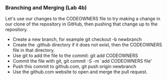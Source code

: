 ### Branching and Merging (Lab 4b)

Let's use our changes to the CODEOWNERS file to try making a change in our clone of the repository in GitHub,
then pushing that change up to the repository.

* Create a new branch, for example git checkout -b newbranch
* Create the .github directory if it does not exist, then the CODEOWNERS file in that directory.
* Use git to add the file to the commit: git add CODEOWNERS
* Commit the file with git, git commit -S -m `add CODEOWNERS file'
* Push this commit to github.com, git push origin newbranch
* Use the github.com website to open and merge the pull request.

